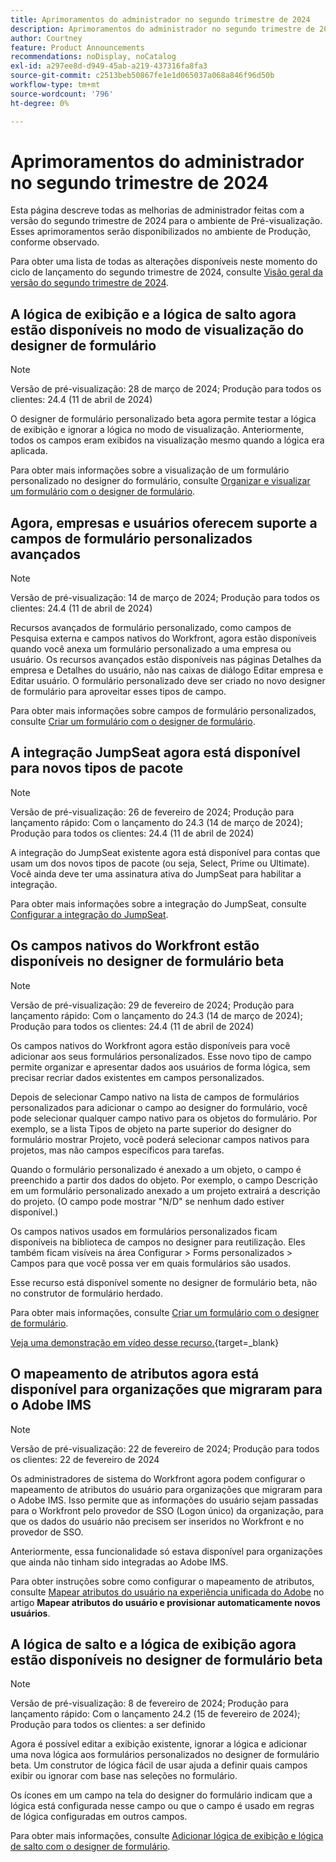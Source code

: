 ```yaml
---
title: Aprimoramentos do administrador no segundo trimestre de 2024
description: Aprimoramentos do administrador no segundo trimestre de 2024
author: Courtney
feature: Product Announcements
recommendations: noDisplay, noCatalog
exl-id: a297ee8d-d949-45ab-a219-437316fa8fa3
source-git-commit: c2513beb50867fe1e1d065037a068a846f96d50b
workflow-type: tm+mt
source-wordcount: '796'
ht-degree: 0%

---
```


# Aprimoramentos do administrador no segundo trimestre de 2024

Esta página descreve todas as melhorias de administrador feitas com a versão do segundo trimestre de 2024 para o ambiente de Pré-visualização. Esses aprimoramentos serão disponibilizados no ambiente de Produção, conforme observado.

Para obter uma lista de todas as alterações disponíveis neste momento do ciclo de lançamento do segundo trimestre de 2024, consulte [Visão geral da versão do segundo trimestre de 2024](/help/quicksilver/product-announcements/product-releases/24-q2-release-activity/24-q2-release-overview.md).

## A lógica de exibição e a lógica de salto agora estão disponíveis no modo de visualização do designer de formulário

>[!NOTE]
>
>Versão de pré-visualização: 28 de março de 2024; Produção para todos os clientes: 24.4 (11 de abril de 2024)

O designer de formulário personalizado beta agora permite testar a lógica de exibição e ignorar a lógica no modo de visualização. Anteriormente, todos os campos eram exibidos na visualização mesmo quando a lógica era aplicada.

Para obter mais informações sobre a visualização de um formulário personalizado no designer do formulário, consulte [Organizar e visualizar um formulário com o designer de formulário](/help/quicksilver/administration-and-setup/customize-workfront/create-manage-custom-forms/form-designer/design-a-form/organize-a-form.md).

## Agora, empresas e usuários oferecem suporte a campos de formulário personalizados avançados

>[!NOTE]
>
>Versão de pré-visualização: 14 de março de 2024; Produção para todos os clientes: 24.4 (11 de abril de 2024)

Recursos avançados de formulário personalizado, como campos de Pesquisa externa e campos nativos do Workfront, agora estão disponíveis quando você anexa um formulário personalizado a uma empresa ou usuário. Os recursos avançados estão disponíveis nas páginas Detalhes da empresa e Detalhes do usuário, não nas caixas de diálogo Editar empresa e Editar usuário. O formulário personalizado deve ser criado no novo designer de formulário para aproveitar esses tipos de campo.

Para obter mais informações sobre campos de formulário personalizados, consulte [Criar um formulário com o designer de formulário](/help/quicksilver/administration-and-setup/customize-workfront/create-manage-custom-forms/form-designer/design-a-form/design-a-form.md).

## A integração JumpSeat agora está disponível para novos tipos de pacote

>[!NOTE]
>
>Versão de pré-visualização: 26 de fevereiro de 2024; Produção para lançamento rápido: Com o lançamento do 24.3 (14 de março de 2024); Produção para todos os clientes: 24.4 (11 de abril de 2024)

A integração do JumpSeat existente agora está disponível para contas que usam um dos novos tipos de pacote (ou seja, Select, Prime ou Ultimate). Você ainda deve ter uma assinatura ativa do JumpSeat para habilitar a integração.

Para obter mais informações sobre a integração do JumpSeat, consulte [Configurar a integração do JumpSeat](/help/quicksilver/administration-and-setup/configure-integrations/configure-jumpseat.md).

## Os campos nativos do Workfront estão disponíveis no designer de formulário beta

>[!NOTE]
>
>Versão de pré-visualização: 29 de fevereiro de 2024; Produção para lançamento rápido: Com o lançamento do 24.3 (14 de março de 2024); Produção para todos os clientes: 24.4 (11 de abril de 2024)

Os campos nativos do Workfront agora estão disponíveis para você adicionar aos seus formulários personalizados. Esse novo tipo de campo permite organizar e apresentar dados aos usuários de forma lógica, sem precisar recriar dados existentes em campos personalizados.

Depois de selecionar Campo nativo na lista de campos de formulários personalizados para adicionar o campo ao designer do formulário, você pode selecionar qualquer campo nativo para os objetos do formulário. Por exemplo, se a lista Tipos de objeto na parte superior do designer do formulário mostrar Projeto, você poderá selecionar campos nativos para projetos, mas não campos específicos para tarefas.

Quando o formulário personalizado é anexado a um objeto, o campo é preenchido a partir dos dados do objeto. Por exemplo, o campo Descrição em um formulário personalizado anexado a um projeto extrairá a descrição do projeto. (O campo pode mostrar &quot;N/D&quot; se nenhum dado estiver disponível.)

Os campos nativos usados em formulários personalizados ficam disponíveis na biblioteca de campos no designer para reutilização. Eles também ficam visíveis na área Configurar > Forms personalizados > Campos para que você possa ver em quais formulários são usados.

Esse recurso está disponível somente no designer de formulário beta, não no construtor de formulário herdado.

Para obter mais informações, consulte [Criar um formulário com o designer de formulário](/help/quicksilver/administration-and-setup/customize-workfront/create-manage-custom-forms/form-designer/design-a-form/design-a-form.md).

[Veja uma demonstração em vídeo desse recurso.](https://video.tv.adobe.com/v/3427702/){target=_blank}

## O mapeamento de atributos agora está disponível para organizações que migraram para o Adobe IMS

>[!NOTE]
>
>Versão de pré-visualização: 22 de fevereiro de 2024; Produção para todos os clientes: 22 de fevereiro de 2024

Os administradores de sistema do Workfront agora podem configurar o mapeamento de atributos do usuário para organizações que migraram para o Adobe IMS. Isso permite que as informações do usuário sejam passadas para o Workfront pelo provedor de SSO (Logon único) da organização, para que os dados do usuário não precisem ser inseridos no Workfront e no provedor de SSO.

Anteriormente, essa funcionalidade só estava disponível para organizações que ainda não tinham sido integradas ao Adobe IMS.

Para obter instruções sobre como configurar o mapeamento de atributos, consulte [Mapear atributos do usuário na experiência unificada do Adobe](/help/quicksilver/administration-and-setup/add-users/create-and-manage-users/map-user-attributes.md#map-user-attributes-in-the-adobe-unified-experience) no artigo **Mapear atributos do usuário e provisionar automaticamente novos usuários**.

## A lógica de salto e a lógica de exibição agora estão disponíveis no designer de formulário beta

>[!NOTE]
>
>Versão de pré-visualização: 8 de fevereiro de 2024; Produção para lançamento rápido: Com o lançamento 24.2 (15 de fevereiro de 2024); Produção para todos os clientes: a ser definido

Agora é possível editar a exibição existente, ignorar a lógica e adicionar uma nova lógica aos formulários personalizados no designer de formulário beta. Um construtor de lógica fácil de usar ajuda a definir quais campos exibir ou ignorar com base nas seleções no formulário.

Os ícones em um campo na tela do designer do formulário indicam que a lógica está configurada nesse campo ou que o campo é usado em regras de lógica configuradas em outros campos.

Para obter mais informações, consulte [Adicionar lógica de exibição e lógica de salto com o designer de formulário](/help/quicksilver/administration-and-setup/customize-workfront/create-manage-custom-forms/form-designer/design-a-form/display-skip-logic-form-designer.md).
